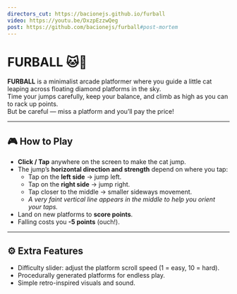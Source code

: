 ```yaml
---
directors_cut: https://bacionejs.github.io/furball
video: https://youtu.be/DxzpEzzwQeg
post: https://github.com/bacionejs/furball#post-mortem
---
```

# FURBALL 🐱💨

**FURBALL** is a minimalist arcade platformer where you guide a little cat leaping across floating diamond platforms in the sky.  
Time your jumps carefully, keep your balance, and climb as high as you can to rack up points.  
But be careful — miss a platform and you’ll pay the price!

---

## 🎮 How to Play

- **Click / Tap** anywhere on the screen to make the cat jump.  
- The jump’s **horizontal direction and strength** depend on where you tap:
  - Tap on the **left side** → jump left.
  - Tap on the **right side** → jump right.
  - Tap closer to the middle → smaller sideways movement.
  - *A very faint vertical line appears in the middle to help you orient your taps.*
- Land on new platforms to **score points**.  
- Falling costs you **-5 points** (ouch!).  

---

## ⚙️ Extra Features
- Difficulty slider: adjust the platform scroll speed (1 = easy, 10 = hard).  
- Procedurally generated platforms for endless play.  
- Simple retro-inspired visuals and sound.